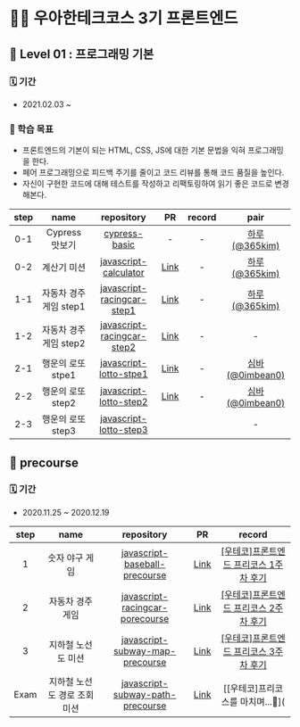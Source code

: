 # 🚀🚀 우아한테크코스 3기 프론트엔드

## 🥚 Level 01 : 프로그래밍 기본

### 🗓 기간

-  2021.02.03 ~ 

### 🎯 학습 목표

- 프론트엔드의 기본이 되는 HTML, CSS, JS에 대한 기본 문법을 익혀 프로그래밍을 한다.
- 페어 프로그래밍으로 피드백 주기를 줄이고 코드 리뷰를 통해 코드 품질을 높인다.
- 자신이 구현한 코드에 대해 테스트를 작성하고 리팩토링하여 읽기 좋은 코드로 변경해본다.


| step |          name          |                          repository                          |                              PR                              | record |                      pair                      |
| :--: | :--------------------: | :----------------------------------------------------------: | :----------------------------------------------------------: | :----: | :--------------------------------------------: |
| 0-1  |     Cypress 맛보기     | [cypress-basic](https://github.com/yujo11/javascript-calculator/tree/yujo) |                              -                               |   -    |   [하루(@365kim)](https://github.com/365kim)   |
| 0-2  |      계산기 미션       | [javascript-calculator](https://github.com/yujo11/javascript-calculator/tree/yujo) | [Link](https://github.com/woowacourse/javascript-calculator/pull/6) |   -    |   [하루(@365kim)](https://github.com/365kim)   |
| 1-1  | 자동차 경주 게임 step1 | [javascript-racingcar-step1](https://github.com/yujo11/javascript-racingcar/tree/yujo42) | [Link](https://github.com/woowacourse/javascript-racingcar/pull/5) |   -    |   [하루(@365kim)](https://github.com/365kim)   |
| 1-2  | 자동차 경주 게임 step2 | [javascript-racingcar-step2](https://github.com/yujo11/javascript-racingcar/tree/step2) | [Link](https://github.com/woowacourse/javascript-racingcar/pull/25) |   -    |                       -                        |
| 2-1  |   행운의 로또 stpe1    | [javascript-lotto-stpe1](https://github.com/yujo11/javascript-lotto/tree/step1) | [Link](https://github.com/woowacourse/javascript-lotto/pull/3) |   -    | [심바(@0imbean0)](https://github.com/0imbean0) |
| 2-2  |   행운의 로또 step2    | [javascript-lotto-step2](https://github.com/yujo11/javascript-lotto/tree/step2) | [Link](https://github.com/woowacourse/javascript-lotto/pull/28) |   -    | [심바(@0imbean0)](https://github.com/0imbean0) |
| 2-3  |   행운의 로또 step3    | [javascript-lotto-step3](https://github.com/yujo11/javascript-lotto/tree/step3) |                                                              |        |                       -                        |

## 🌱 precourse

### 🗓 기간

- 2020.11.25 ~ 2020.12.19

| step |             name             |                          repository                          |                              PR                              |                            record                            |
| :--: | :--------------------------: | :----------------------------------------------------------: | :----------------------------------------------------------: | :----------------------------------------------------------: |
|  1   |        숫자 야구 게임        | [javascript-baseball-precourse](https://github.com/YUJO42/javascript-baseball-precourse/tree/yujo42) | [Link](https://github.com/woowacourse/javascript-baseball-precourse/pull/58) | [[우테코]프론트엔드 프리코스 1주차 후기](https://velog.io/@yujo/%EC%9A%B0%ED%85%8C%EC%BD%94%ED%94%84%EB%A1%A0%ED%8A%B8%EC%97%94%EB%93%9C-%ED%94%84%EB%A6%AC%EC%BD%94%EC%8A%A4-1%EC%A3%BC%EC%B0%A8-%ED%9B%84%EA%B8%B0) |
|  2   |       자동차 경주 게임       | [javascript-racingcar-porecourse](https://github.com/YUJO42/javascript-racingcar-precourse/tree/yujo42) | [Link](https://github.com/woowacourse/javascript-racingcar-precourse/pull/41) | [[우테코]프론트엔드 프리코스 2주차 후기](https://velog.io/@yujo/woowa-precourse-week2) |
|  3   |      지하철 노선도 미션      | [javascript-subway-map-precourse](https://github.com/YUJO42/javascript-subway-map-precourse/tree/yujo42) | [Link](https://github.com/woowacourse/javascript-subway-map-precourse/pull/18) | [[우테코]프론트엔드 프리코스 3주차 후기](https://velog.io/@yujo/woowa-precourse-3) |
| Exam | 지하철 노선도 경로 조회 미션 | [javascript-subway-path-precourse](https://github.com/YUJO42/javascript-subway-path-precourse/tree/yujo42) | [Link](https://github.com/woowacourse/javascript-subway-path-precourse/pull/8) |               [[우테코]프리코스를 마치며...👋](               |
